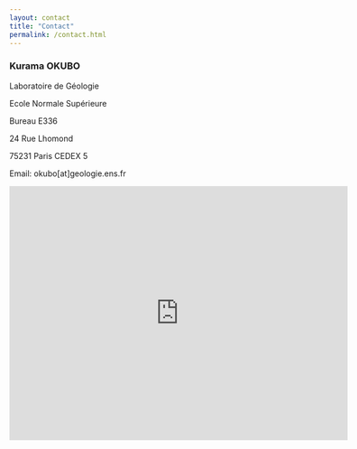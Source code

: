 ```yaml
---
layout: contact
title: "Contact"
permalink: /contact.html
---
```


### Kurama OKUBO

Laboratoire de Géologie

Ecole Normale Supérieure

Bureau E336

24 Rue Lhomond 

75231 Paris CEDEX 5

Email: okubo[at]geologie.ens.fr

<iframe src="https://www.google.com/maps/embed?pb=!1m18!1m12!1m3!1d656.4474791446976!2d2.3457045292666305!3d48.84314579870536!2m3!1f0!2f0!3f0!3m2!1i1024!2i768!4f13.1!3m3!1m2!1s0x47e671bee1df3d67%3A0x6ff2f14a0b96fb0c!2sLaboratoire+de+G%C3%A9ologie!5e0!3m2!1sen!2sfr!4v1540133892055" width="600" height="450" frameborder="0" style="border:0" allowfullscreen></iframe>

